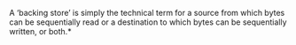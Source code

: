 A ‘backing store’ is simply the technical term for a source from which bytes can be sequentially read or a destination to which bytes can be sequentially written, or both.*